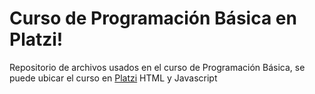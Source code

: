 # Curso de Programación Básica en Platzi!
Repositorio de archivos usados en el curso de Programación Básica, se puede ubicar el curso en [Platzi](https://platzi.com/clases/programacion-basica/)
HTML y Javascript